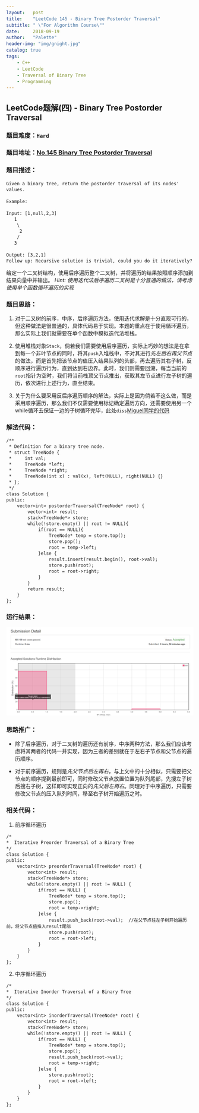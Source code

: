 ```yaml
---
layout:   post
title:    "LeetCode 145 - Binary Tree Postorder Traversal"
subtitle: " \"For Algorithm Course\""
date:     2018-09-19
author:   "Palette"
header-img: "img/gnight.jpg"
catalog: true
tags:
    - C++
    - LeetCode
    - Traversal of Binary Tree
    - Programming
---
```

## LeetCode题解(四) - Binary Tree Postorder Traversal
### 题目难度：`Hard`
### 题目地址：[No.145 Binary Tree Postorder Traversal](https://leetcode.com/problems/binary-tree-postorder-traversal/description/)
### 题目描述：
```
Given a binary tree, return the postorder traversal of its nodes' values.

Example:

Input: [1,null,2,3]
   1
    \
     2
    /
   3

Output: [3,2,1]
Follow up: Recursive solution is trivial, could you do it iteratively?
```

给定一个二叉树结构，使用后序遍历整个二叉树，并将遍历的结果按照顺序添加到结果向量中并输出。
*Hint: 使用迭代法后序遍历二叉树是十分普通的做法，请考虑使用单个函数循环遍历的实现*

### 题目思路：
1. 对于二叉树的前序，中序，后序遍历方法，使用迭代求解是十分直观可行的，但这种做法是很普通的，具体代码易于实现。本题的重点在于使用循环遍历，那么实际上我们就需要在单个函数中模拟迭代法堆栈。

2. 使用堆栈对象`Stack`，倘若我们需要使用后序遍历，实际上巧妙的想法是在拿到每一个非叶节点的同时，将其`push`入堆栈中，不对其进行*先左后右再父节点*的做法，而是首先把该节点的值压入结果队列的头部，再去遍历其右子树，反顺序进行遍历行为，直到达到右边界。此时，我们则需要回溯，每当当前的`root`指针为空时，我们将当前栈顶父节点推出，获取其左节点进行左子树的遍历，依次进行上述行为，直至结束。

3. 关于为什么要采用反后序遍历顺序的解法，实际上是因为倘若不这么做，而是采用顺序遍历，那么我们不仅需要使用标记确定遍历方向，还需要使用另一个while循环去保证一边的子树循环完毕，此处`diss`[Miguel同学的代码](https://blog.chenmt.science/2018/09/16/leetcode-145-binary-tree-postorder-traversal-iterative-solution/)


### 解法代码：
```
/**
 * Definition for a binary tree node.
 * struct TreeNode {
 *     int val;
 *     TreeNode *left;
 *     TreeNode *right;
 *     TreeNode(int x) : val(x), left(NULL), right(NULL) {}
 * };
 */
class Solution {
public:
    vector<int> postorderTraversal(TreeNode* root) {
        vector<int> result;
        stack<TreeNode*> store;
        while(!store.empty() || root != NULL){
            if(root == NULL){
                TreeNode* temp = store.top();
                store.pop();
                root = temp->left;
            }else {
                result.insert(result.begin(), root->val);
                store.push(root);
                root = root->right;
            }
        }
        return result;
    }
};
```

### 运行结果：
![img](/img/145-1.png)


### 思路推广：
* 除了后序遍历，对于二叉树的遍历还有前序，中序两种方法，那么我们应该考虑将其两者的代码一并实现，因为三者的差别就在于左右子节点和父节点的遍历顺序。

* 对于前序遍历，规则是*先父节点后左再右*，与上文中的十分相似，只需要把父节点的顺序提到最前即可，同时修改父节点放置位置为队列尾部，先搜左子树后搜右子树，这样即可实现正向的*先父后左再右*。同理对于中序遍历，只需要修改父节点的压入队列时间，移至右子树开始遍历之时。


### 相关代码：
1. 前序循环遍历
```
/*
*  Iterative Preorder Traversal of a Binary Tree
*/
class Solution {
public:
	vector<int> preorderTraversal(TreeNode* root) {
		vector<int> result;
		stack<TreeNode*> store;
		while(!store.empty() || root != NULL) {
			if(root == NULL) {
				TreeNode* temp = store.top();
				store.pop();
				root = temp->right;
			}else {
				result.push_back(root->val);  //在父节点往左子树开始遍历前，将父节点值推入result尾部
				store.push(root);
				root = root->left;
			}
		}
	}
};
```

2. 中序循环遍历
```
/*
*  Iterative Inorder Traversal of a Binary Tree
*/
class Solution {
public:
	vector<int> inorderTraversal(TreeNode* root) {
		vector<int> result;
		stack<TreeNode*> store;
		while(!store.empty() || root != NULL) {
			if(root == NULL) {
				TreeNode* temp = store.top();
				store.pop();
				result.push_back(root->val);
				root = temp->right;
			}else {
				store.push(root);
				root = root->left;
			}
		}
	}
};
```

<div id="container"></div>
<link rel="stylesheet" href="https://imsun.GitHub.io/gitment/style/default.css">
<script src="https://imsun.GitHub.io/gitment/dist/gitment.browser.js"></script>
<script>
  const myTheme = {
  render(state, instance) {
    const container = document.createElement('div')
    container.lang = "en-US"
    container.className = 'gitment-container gitment-root-container'
    container.appendChild(instance.renderHeader(state, instance))
    container.appendChild(instance.renderEditor(state, instance))
    container.appendChild(instance.renderComments(state, instance))
    container.appendChild(instance.renderFooter(state, instance))
    return container
  },
}

var gitment = new Gitment({
  id: '<%= page.date %>',
  owner: 'Palette25',
  repo: 'Comments',
  oauth: {
    client_id: 'a1ac2783392c3eef32c1',
    client_secret: 'ea8605a4a85131c5012ba8f200f87702e15a05b0',
  },
  theme: myTheme,
})
gitment.render('container')
</script>